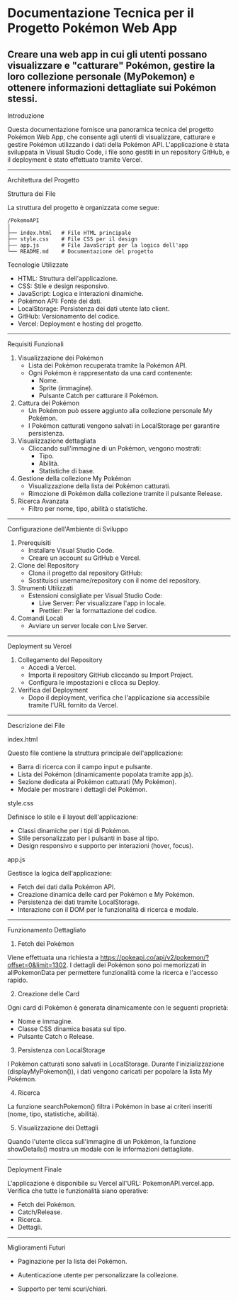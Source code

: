 # Documentazione Tecnica per il Progetto Pokémon Web App
Creare una web app in cui gli utenti possano visualizzare e "catturare" Pokémon, gestire la loro collezione personale (MyPokemon) e ottenere informazioni dettagliate sui Pokémon stessi.
----------------------------------------------------------------------------------------------------------------------------


Introduzione

Questa documentazione fornisce una panoramica tecnica del progetto
Pokémon Web App, che consente agli utenti di
visualizzare, catturare e gestire Pokémon utilizzando i dati della
Pokémon API.
L'applicazione è stata sviluppata in Visual Studio Code,
i file sono gestiti in un repository GitHub, e il
deployment è stato effettuato tramite Vercel.

---

Architettura del Progetto


Struttura dei File

La struttura del progetto è organizzata come segue:


```
/PokemoAPI
│
├── index.html   # File HTML principale
├── style.css    # File CSS per il design
├── app.js       # File JavaScript per la logica dell'app
└── README.md    # Documentazione del progetto
```

Tecnologie Utilizzate

- HTML: Struttura
  	dell'applicazione.
- CSS: Stile e
  	design responsivo.
- JavaScript:
  	Logica e interazioni dinamiche.
- Pokémon API:
  	Fonte dei dati.
- LocalStorage:
  	Persistenza dei dati utente lato client.
- GitHub:
  	Versionamento del codice.
- Vercel: Deployment e hosting del progetto.
---

Requisiti Funzionali

1. Visualizzazione dei Pokémon
	- Lista dei Pokémon recuperata
	  		tramite la Pokémon API.
	- Ogni Pokémon è rappresentato da
	  		una card contenente:
		- Nome.
		- Sprite (immagine).
		- Pulsante Catch
		  			per catturare il Pokémon.
2. Cattura dei Pokémon
	- Un Pokémon può essere aggiunto
	  		alla collezione personale My Pokémon.
	- I Pokémon catturati vengono
	  		salvati in LocalStorage per garantire persistenza.
3. Visualizzazione dettagliata
	- Cliccando sull'immagine di un
	  		Pokémon, vengono mostrati:
		- Tipo.
		- Abilità.
		- Statistiche di base.
4. Gestione della collezione My Pokémon
	- Visualizzazione della lista dei
	  		Pokémon catturati.
	- Rimozione di Pokémon dalla
	  		collezione tramite il pulsante Release.
5. Ricerca Avanzata
	- Filtro per nome, tipo, abilità o statistiche.
---

Configurazione dell'Ambiente di Sviluppo

1. Prerequisiti
	- Installare Visual Studio
	  		Code.
	- Creare un account su GitHub
	  		e Vercel.
2. Clone del Repository
	- Clona il progetto dal repository GitHub:
	- Sostituisci username/repository
	  		con il nome del repository.
3. Strumenti Utilizzati
	- Estensioni consigliate per Visual
	  		Studio Code:
		- Live Server:
		  			Per visualizzare l'app in locale.
		- Prettier: Per
		  			la formattazione del codice.
4. Comandi Locali
	- Avviare un server locale con Live Server.
---

Deployment su Vercel

1. Collegamento del Repository
	- Accedi a Vercel.
	- Importa il repository GitHub
	  		cliccando su Import Project.
	- Configura le impostazioni e
	  		clicca su Deploy.
2. Verifica del Deployment
	- Dopo il deployment, verifica che l'applicazione sia
	  		accessibile tramite l'URL fornito da Vercel.
---

Descrizione dei File


index.html

Questo file contiene la struttura principale dell'applicazione:

- Barra di ricerca con il campo
  	input e pulsante.
- Lista dei Pokémon (dinamicamente
  	popolata tramite app.js).
- Sezione dedicata ai Pokémon
  	catturati (My Pokémon).
- Modale per mostrare i dettagli del Pokémon.

style.css

Definisce lo stile e il layout dell'applicazione:

- Classi dinamiche per i tipi di
  	Pokémon.
- Stile personalizzato per i
  	pulsanti in base al tipo.
- Design responsivo e supporto per interazioni (hover, focus).

app.js

Gestisce la logica dell'applicazione:

- Fetch dei dati dalla Pokémon API.
- Creazione dinamica delle card per
  	Pokémon e My Pokémon.
- Persistenza dei dati tramite
  	LocalStorage.
- Interazione con il DOM per le funzionalità di ricerca e
  	modale.
---

Funzionamento Dettagliato


1. Fetch dei Pokémon

Viene effettuata una richiesta a
https://pokeapi.co/api/v2/pokemon/?offset=0&limit=1302.
I
dettagli dei Pokémon sono poi memorizzati in allPokemonData
per permettere funzionalità come la ricerca e l'accesso rapido.


2. Creazione delle Card

Ogni card di Pokémon è generata dinamicamente con le seguenti
proprietà:

- Nome e immagine.
- Classe CSS dinamica basata sul
  	tipo.
- Pulsante Catch o Release.

3. Persistenza con LocalStorage

I Pokémon catturati sono salvati in LocalStorage. Durante
l'inizializzazione (displayMyPokemon()),
i dati vengono caricati per popolare la lista My Pokémon.


4. Ricerca

La funzione searchPokemon() filtra i
Pokémon in base ai criteri inseriti (nome, tipo, statistiche,
abilità).


5. Visualizzazione dei Dettagli

Quando l'utente clicca sull'immagine di un Pokémon, la funzione
showDetails() mostra un modale con le
informazioni dettagliate.

---

Deployment Finale

L'applicazione è disponibile su Vercel all'URL:
PokemonAPI.vercel.app.
Verifica
che tutte le funzionalità siano operative:

- Fetch dei Pokémon.
- Catch/Release.
- Ricerca.
- Dettagli.
---

Miglioramenti Futuri

- Paginazione per la lista dei
  	Pokémon. 
  	
- Autenticazione utente per
  	personalizzare la collezione.
- Supporto per temi scuri/chiari.



